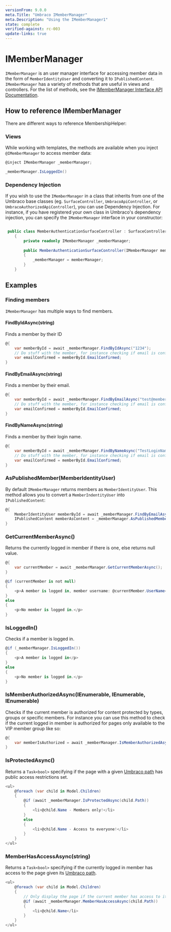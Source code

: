 ```yaml
---
versionFrom: 9.0.0
meta.Title: "Umbraco IMemberManager"
meta.Description: "Using the IMemberManager1"
state: complete
verified-against: rc-003
update-links: true
---
```


# IMemberManager

`IMemberManager` is an user manager interface for accessing member data in the form of `MemberIdentityUser` and converting it to `IPublishedContent`. `IMemberManager` has a variety of methods that are useful in views and controllers. For the list of methods, see the [IMemberManager Interface API Documentation](https://apidocs.umbraco.com/v9/csharp/api/Umbraco.Cms.Core.Security.IMemberManager.html#methods).

## How to reference IMemberManager

There are different ways to reference MembershipHelper:

### Views

While working with templates, the methods are available when you inject `@IMemberManager` to access member data:

```csharp
@inject IMemberManager _memberManager;

_memberManager.IsLoggedIn()
```

### Dependency Injection

If you wish to use the `IMemberManager` in a class that inherits from one of the Umbraco base classes (eg. `SurfaceController`, `UmbracoApiController`, or `UmbracoAuthorizedApiController`),  you can use Dependency Injection. For instance, if you have registered your own class in Umbraco's dependency injection, you can specify the `IMemberManager` interface in your constructor:

```csharp

 public class MemberAuthenticationSurfaceController : SurfaceController
    {
        private readonly IMemberManager _memberManager;
       
        public MemberAuthenticationSurfaceController(IMemberManager memberManager)
        {
            _memberManager = memberManager;
        }
    }
```

## Examples

### Finding members

`IMemberManager` has multiple ways to find members.

#### FindByIdAsync(string)

Finds a member by their ID 

```C#
@{
	var memberById = await _memberManager.FindByIdAsync("1234");
	// Do stuff with the member, for instance checking if email is confirmed
	var emailConfirmed = memberById.EmailConfirmed;
}
```


#### FindByEmailAsync(string)

Finds a member by their email.

```C#
@{
	var memberById = await _memberManager.FindByEmailAsync("test@member.com");
	// Do stuff with the member, for instance checking if email is confirmed
	var emailConfirmed = memberById.EmailConfirmed;
}
```

#### FindByNameAsync(string)

Finds a member by their login name.

```C#
@{
	var memberById = await _memberManager.FindByNameAsync("TestLoginName");
	// Do stuff with the member, for instance checking if email is confirmed
	var emailConfirmed = memberById.EmailConfirmed;
}
```


### AsPublishedMember(MemberIdentityUser)

By default `IMemberManager` returns members as `MemberIdentityUser`. This method allows you to convert a `MemberIndentityUser` into `IPublishedContent`:

```C#
@{
	MemberIdentityUser memberById = await _memberManager.FindByEmailAsync("test@member.com");
	IPublishedContent memberAsContent = _memberManager.AsPublishedMember(memberById);
}
```


### GetCurrentMemberAsync()

Returns the currently logged in member if there is one, else returns null value.

```C#
@{
	var currentMember = await _memberManager.GetCurrentMemberAsync();
}

@if (currentMember is not null)
{
	<p>A member is logged in, member username: @currentMember.UserName</p>
}
else
{
	<p>No member is logged in.</p>
}
```

### IsLoggedIn()

Checks if a member is logged in.

```C#
@if (_memberManager.IsLoggedIn())
{
	<p>A member is logged in</p>
}
else
{
	<p>No member is logged in.</p>
}
```

### IsMemberAuthorizedAsync(IEnumerable<String>, IEnumerable<String>, IEnumerable<Int32>)

Checks if the current member is authorized for content protected by types, groups or specific members. For instance you can use this method to check if the current logged in member is authorized for pages only available to the VIP member group like so: 

```C#
@{
	var memberIsAuthorized = await _memberManager.IsMemberAuthorizedAsync(allowGroups: new []{"VIP"});
}
```

### IsProtectedAsync()

Returns a `Task<bool>` specifying if the page with a given [Umbraco path](../IPublishedContent/Properties/index.md#Path) has public access restrictions set.

```csharp
<ul>
	@foreach (var child in Model.Children)
	{
		@if (await _memberManager.IsProtectedAsync(child.Path))
		{
			<li>@child.Name - Members only!</li>
		}
		else
		{
			<li>@child.Name - Access to everyone!</li>
		}
	}
</ul>
```

### MemberHasAccessAsync(string)

Returns a `Task<bool>` specifying if the currently logged in member has access to the page given its [Umbraco path](../IPublishedContent/Properties/index.md#Path).

```csharp
<ul>
	@foreach (var child in Model.Children)
	{
		// Only display the page if the current member has access to it.
		@if (await _memberManager.MemberHasAccessAsync(child.Path))
		{
			<li>@child.Name</li>
		}
	}
</ul>
```